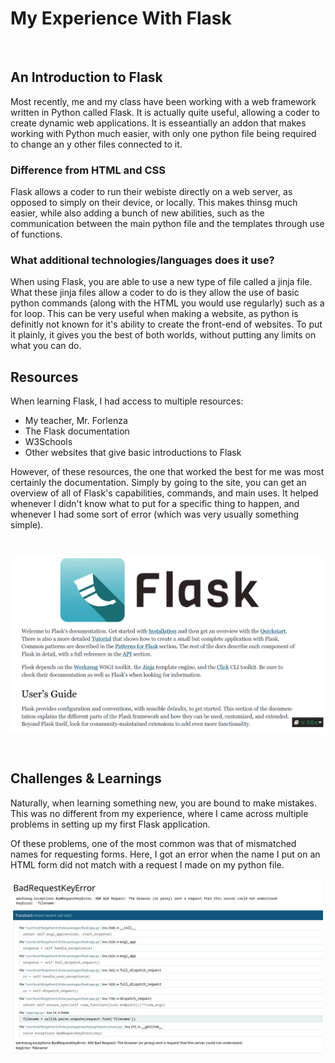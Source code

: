 <h1>My Experience With Flask</h1>

<br>

## An Introduction to Flask

Most recently, me and my class have been working with a web framework written in Python called Flask. It is actually quite useful, allowing a coder to create dynamic web applications. It is esseantially an addon that makes working with Python much easier, with only one python file being required to change an y other files connected to it.

### Difference from HTML and CSS

Flask allows a coder to run their webiste directly on a web server, as opposed to simply on their device, or locally. This makes thinsg much easier, while also adding a bunch of new abilities, such as the communication between the main python file and the templates through use of functions.

### What additional technologies/languages does it use?

When using Flask, you are able to use a new type of file called a jinja file. What these jinja files allow a coder to do is they allow the use of basic python commands (along with the HTML you would use regularly) such as a for loop. This can be very useful when making a website, as python is definitly not known for it's ability to create the front-end of websites. To put it plainly, it gives you the best of both worlds, without putting any limits on what you can do.

## Resources

When learning Flask, I had access to multiple resources:
- My teacher, Mr. Forlenza
- The Flask documentation
- W3Schools
- Other websites that give basic introductions to Flask

However, of these resources, the one that worked the best for me was most certainly the documentation. Simply by going to the site, you can get an overview of all of Flask's capabilities, commands, and main uses. It helped whenever I didn't know what to put for a specific thing to happen, and whenever I had some sort of error (which was very usually something simple).

<br>

![Image of Flask documentation](/assets/flask.png)

<br>

## Challenges & Learnings

Naturally, when learning something new, you are bound to make mistakes. This was no different from my experience, where I came across multiple problems in setting up my first Flask application.

Of these problems, one of the most common was that of mismatched names for requesting forms. Here, I got an error when the name I put on an HTML form did not match with a request I made on my python file.

![Image of a key error](/assets/error.png)